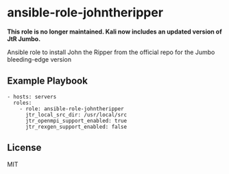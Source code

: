 ansible-role-johntheripper
=========

**This role is no longer maintained. Kali now includes an updated version of JtR Jumbo.**

Ansible role to install John the Ripper from the official repo for the Jumbo bleeding-edge version

Example Playbook
----------------

    - hosts: servers
      roles:
        - role: ansible-role-johntheripper
          jtr_local_src_dir: /usr/local/src
          jtr_openmpi_support_enabled: true
          jtr_rexgen_support_enabled: false

License
-------

MIT
